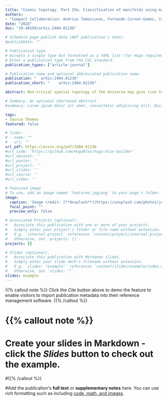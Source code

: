 ```yaml
---
title: "Cosmic topology. Part IVa. Classification of manifolds using machine learning: a case study with small toroidal universes"
authors:
- "Compact Collaboration: Andrius Tamosiunas, Fernando Cornet-Gomez, Yashar Akrami, Stefano Anselmi, Javier Carrón Duque, Craig J. Copi, Johannes R. Eskilt, Özenç Güngör, Andrew H. Jaffe, Arthur Kosowsky, Mikel Martin Barandiaran, James B. Mertens, Deyan P. Mihaylov, Thiago S. Pereira, Samanta Saha, Amirhossein Samandar, Glenn D. Starkman, Quinn Taylor, Valeri Vardanyan"
date: "2024"
doi: "10.48550/arXiv.2404.01236"

# Schedule page publish date (NOT publication's date).
#publishDate: ""

# Publication type.
# Accepts a single type but formatted as a YAML list (for Hugo requirements).
# Enter a publication type from the CSL standard.
publication_types: ["article-journal"]

# Publication name and optional abbreviated publication name.
publication: "	arXiv:2404.01236"
publication_short: "	arXiv:2404.01236"

abstract: Non-trivial spatial topology of the Universe may give rise to potentially measurable signatures in the cosmic microwave background. We explore different machine learning approaches to classify harmonic-space realizations of the microwave background in the test case of Euclidean E1 topology (the 3-torus) with a cubic fundamental domain of a size scale significantly smaller than the diameter of the last scattering surface. Different machine learning approaches are capable of classifying the harmonic-space realizations with accuracy greater than 99% if the topology scale is half of the diameter of the last-scattering surface and orientation of the topology is known. For distinguishing random rotations of these sky realizations from realizations of the covering space, the extreme gradient boosting classifier algorithm performs best with an accuracy of 88%. Slightly lower accuracies of 83% to 87% are obtained with the random forest classifier along with one- and two-dimensional convolutional neural networks. The techniques presented here can also accurately classify non-rotated cubic E1 topology realizations with a topology scale slightly larger than the diameter of the last-scattering surface, if provided enough training data. This work identifies the prospects and the main challenges for developing machine learning techniques that are capable of accurately classifying observationally viable topologies.

# Summary. An optional shortened abstract.
#summary: Lorem ipsum dolor sit amet, consectetur adipiscing elit. Duis posuere tellus ac convallis placerat. Proin tincidunt magna sed ex sollicitudin condimentum.

tags:
- Source Themes
featured: false

# links:
# - name: ""
#   url: ""
url_pdf: https://arxiv.org/pdf/2404.01236
#url_code: 'https://github.com/HugoBlox/hugo-blox-builder'
#url_dataset: ''
#url_poster: ''
#url_project: ''
#url_slides: ''
#url_source: ''
#url_video: ''

# Featured image
# To use, add an image named `featured.jpg/png` to your page's folder. 
image:
  caption: 'Image credit: [**Unsplash**](https://unsplash.com/photos/jdD8gXaTZsc)'
  focal_point: ""
  preview_only: false

# Associated Projects (optional).
#   Associate this publication with one or more of your projects.
#   Simply enter your project's folder or file name without extension.
#   E.g. `internal-project` references `content/project/internal-project/index.md`.
#   Otherwise, set `projects: []`.
projects: []

# Slides (optional).
#   Associate this publication with Markdown slides.
#   Simply enter your slide deck's filename without extension.
#   E.g. `slides: "example"` references `content/slides/example/index.md`.
#   Otherwise, set `slides: ""`.
slides: example
---
```


{{% callout note %}}
Click the *Cite* button above to demo the feature to enable visitors to import publication metadata into their reference management software.
{{% /callout %}}

# {{% callout note %}}
# Create your slides in Markdown - click the *Slides* button to check out the example.
#{{% /callout %}}

#Add the publication's **full text** or **supplementary notes** here. You can use rich formatting such as including [code, math, and images](https://docs.hugoblox.com/content/writing-markdown-latex/).
